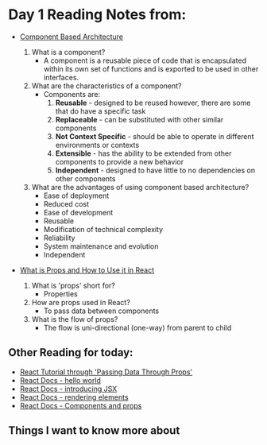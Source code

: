 # Day 1 Reading Notes from:

- [Component Based Architecture](<https://www.tutorialspoint.com/software_architecture_design/component_based_architecture.htm>)

    1. What is a component?
        - A component is a reusable piece of code that is encapsulated within its own set of functions and is exported to be used in other interfaces.
    2. What are the characteristics of a component?
        - Components are:
            1. **Reusable** - designed to be reused however, there are some that do have a specific task
            2. **Replaceable** - can be substituted with other similar components
            3. **Not Context Specific** - should be able to operate in different environments or contexts
            4. **Extensible** - has the ability to be extended from other components to provide a new behavior
            5. **Independent** - designed to have little to no dependencies on other components
    3. What are the advantages of using component based architecture?
        - Ease of deployment
        - Reduced cost
        - Ease of development
        - Reusable
        - Modification of technical complexity
        - Reliability
        - System maintenance and evolution
        - Independent

- [What is Props and How to Use it in React](<https://itnext.io/what-is-props-and-how-to-use-it-in-react-da307f500da0#:~:text=%E2%80%9CProps%E2%80%9D%20is%20a%20special%20keyword,way%20from%20parent%20to%20child>)

    1. What is 'props' short for?
        - Properties
    2. How are props used in React?
        - To pass data between components
    3. What is the flow of props?
        - The flow is uni-directional (one-way) from parent to child

## Other Reading for today:

- [React Tutorial through 'Passing Data Through Props'](<https://reactjs.org/tutorial/tutorial.html>)
- [React Docs - hello world](<https://reactjs.org/docs/hello-world.html>)
- [React Docs - introducing JSX](<https://reactjs.org/docs/introducing-jsx.html>)
- [React Docs - rendering elements](<https://reactjs.org/docs/rendering-elements.html>)
- [React Docs - Components and props](<https://reactjs.org/docs/components-and-props.html>)

## Things I want to know more about
